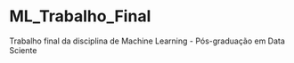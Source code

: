 # ML_Trabalho_Final
Trabalho final da disciplina de Machine Learning - Pós-graduação em Data Sciente
